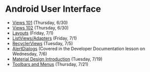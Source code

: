 # Android User Interface

- [Views 101](https://github.com/ga-adi-nyc/Course-Materials/tree/master/lessons/user-interface/views-101-lesson) (Thursday, 6/30)
- [Views 102](https://github.com/ga-adi-nyc/Course-Materials/tree/master/lessons/user-interface/views-102-lesson) (Thursday, 6/30)
- [Layouts](https://github.com/ga-adi-nyc/Course-Materials/tree/master/lessons/user-interface/layouts-lesson) (Friday, 7/1)
- [ListViews/Adapters](https://github.com/ga-adi-nyc/Course-Materials/tree/master/lessons/user-interface/listviews-listadapters-lesson) (Friday, 7/1)
- [RecyclerViews](https://github.com/ga-adi-nyc/Course-Materials/tree/master/lessons/user-interface/recyclerview-lesson) (Tuesday, 7/5)
- [AlertDialogs](https://github.com/ga-adi-nyc/Course-Materials/tree/master/lessons/workflow-and-dev-tools/developer-documentation-lesson) (Covered in the Developer Documentation lesson on Wednesday, 7/6)
- [Material Design Introduction](https://github.com/ga-adi-nyc/Course-Materials/tree/master/lessons/user-interface/material-design-intro-lesson) (Tuesday, 7/19)
- [Toolbars and Menus](https://github.com/ga-adi-nyc/Course-Materials/tree/master/lessons/user-interface/toolbars-and-menus-lesson) (Thursday, 7/21)
